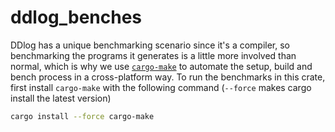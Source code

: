 # ddlog_benches

DDlog has a unique benchmarking scenario since it's a compiler, so benchmarking the programs
it generates is a little more involved than normal, which is why we use [`cargo-make`] to automate
the setup, build and bench process in a cross-platform way. To run the benchmarks in this crate,
first install `cargo-make` with the following command (`--force` makes cargo install the latest version)

```sh
cargo install --force cargo-make
```

[`cargo-make`]: https://github.com/sagiegurari/cargo-make

